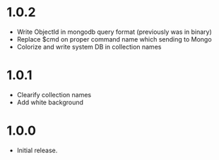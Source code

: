 # 1.0.2

- Write ObjectId in mongodb query format (previously was in binary)
- Replace $cmd on proper command name which sending to Mongo
- Colorize and write system DB in collection names

# 1.0.1

- Clearify collection names
- Add white background

# 1.0.0

- Initial release.


